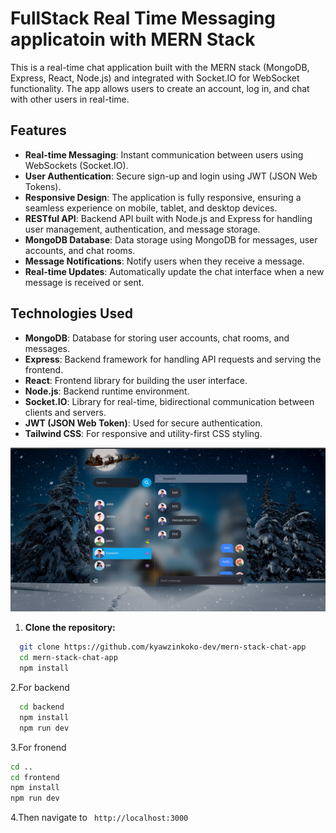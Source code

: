 # FullStack Real Time Messaging applicatoin with MERN Stack 
This is a real-time chat application built with the MERN stack (MongoDB, Express, React, Node.js) and integrated with Socket.IO for WebSocket functionality. The app allows users to create an account, log in, and chat with other users in real-time.

## Features

- **Real-time Messaging**: Instant communication between users using WebSockets (Socket.IO).
- **User Authentication**: Secure sign-up and login using JWT (JSON Web Tokens).
- **Responsive Design**: The application is fully responsive, ensuring a seamless experience on mobile, tablet, and desktop devices.
- **RESTful API**: Backend API built with Node.js and Express for handling user management, authentication, and message storage.
- **MongoDB Database**: Data storage using MongoDB for messages, user accounts, and chat rooms.
- **Message Notifications**: Notify users when they receive a message.
- **Real-time Updates**: Automatically update the chat interface when a new message is received or sent.

## Technologies Used

- **MongoDB**: Database for storing user accounts, chat rooms, and messages.
- **Express**: Backend framework for handling API requests and serving the frontend.
- **React**: Frontend library for building the user interface.
- **Node.js**: Backend runtime environment.
- **Socket.IO**: Library for real-time, bidirectional communication between clients and servers.
- **JWT (JSON Web Token)**: Used for secure authentication.
- **Tailwind CSS**: For responsive and utility-first CSS styling.

![Chat App Screenshot](./Demo.png)


1. **Clone the repository:**

``` bash
  git clone https://github.com/kyawzinkoko-dev/mern-stack-chat-app
  cd mern-stack-chat-app
  npm install
```
2.For backend 
``` bash
  cd backend
  npm install
  npm run dev
```
3.For fronend 
```bash
cd ..
cd frontend
npm install
npm run dev
```
4.Then navigate to `` http://localhost:3000``
